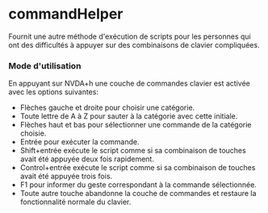 # commandHelper

Fournit une autre méthode d'exécution de scripts pour les personnes qui ont des difficultés à appuyer sur des combinaisons de clavier compliquées. 

### Mode d'utilisation 

En appuyant sur NVDA+h une couche de commandes clavier est activée avec les options suivantes: 

* Flèches gauche et droite pour choisir une catégorie. 
* Toute lettre de A à Z pour sauter à la catégorie avec cette initiale. 
* Flèches haut et bas pour sélectionner une commande de la catégorie choisie. 
* Entrée pour exécuter la commande. 
* Shift+entrée exécute le script comme si sa combinaison de touches avait été appuyée deux fois rapidement. 
* Control+entrée exécute le script comme si sa combinaison de touches avait été appuyée trois fois. 
* F1 pour informer du geste correspondant à la commande sélectionnée. 
* Toute autre touche abandonne la couche de commandes et restaure la fonctionnalité normale du clavier. 